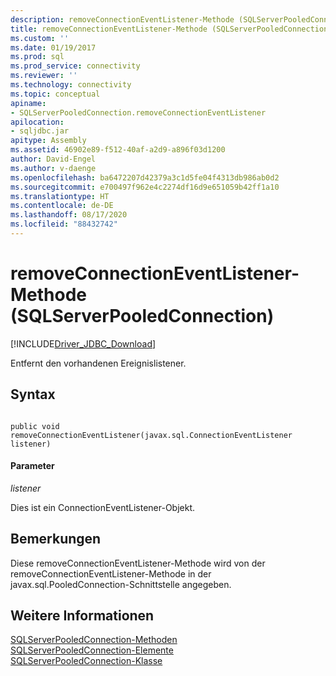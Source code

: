 ```yaml
---
description: removeConnectionEventListener-Methode (SQLServerPooledConnection)
title: removeConnectionEventListener-Methode (SQLServerPooledConnection) | Microsoft-Dokumentation
ms.custom: ''
ms.date: 01/19/2017
ms.prod: sql
ms.prod_service: connectivity
ms.reviewer: ''
ms.technology: connectivity
ms.topic: conceptual
apiname:
- SQLServerPooledConnection.removeConnectionEventListener
apilocation:
- sqljdbc.jar
apitype: Assembly
ms.assetid: 46902e89-f512-40af-a2d9-a896f03d1200
author: David-Engel
ms.author: v-daenge
ms.openlocfilehash: ba6472207d42379a3c1d5fe04f4313db986ab0d2
ms.sourcegitcommit: e700497f962e4c2274df16d9e651059b42ff1a10
ms.translationtype: HT
ms.contentlocale: de-DE
ms.lasthandoff: 08/17/2020
ms.locfileid: "88432742"
---
```

# <a name="removeconnectioneventlistener-method-sqlserverpooledconnection"></a>removeConnectionEventListener-Methode (SQLServerPooledConnection)
[!INCLUDE[Driver_JDBC_Download](../../../includes/driver_jdbc_download.md)]

  Entfernt den vorhandenen Ereignislistener.  
  
## <a name="syntax"></a>Syntax  
  
```  
  
public void removeConnectionEventListener(javax.sql.ConnectionEventListener listener)  
```  
  
#### <a name="parameters"></a>Parameter  
 *listener*  
  
 Dies ist ein ConnectionEventListener-Objekt.  
  
## <a name="remarks"></a>Bemerkungen  
 Diese removeConnectionEventListener-Methode wird von der removeConnectionEventListener-Methode in der javax.sql.PooledConnection-Schnittstelle angegeben.  
  
## <a name="see-also"></a>Weitere Informationen  
 [SQLServerPooledConnection-Methoden](../../../connect/jdbc/reference/sqlserverpooledconnection-methods.md)   
 [SQLServerPooledConnection-Elemente](../../../connect/jdbc/reference/sqlserverpooledconnection-members.md)   
 [SQLServerPooledConnection-Klasse](../../../connect/jdbc/reference/sqlserverpooledconnection-class.md)  
  
  
